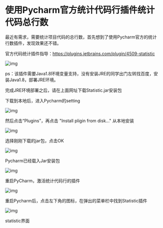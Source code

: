 # 使用Pycharm官方统计代码行插件统计代码总行数

 

最近有需求，需要统计项目代码的总行数，首先想到了使用Pycharm官方的统计行数插件，发现效果还不错。

官方代码统计插件指导：https://plugins.jetbrains.com/plugin/4509-statistic

 

 

![img](https://img2018.cnblogs.com/blog/1380602/201906/1380602-20190613151445357-657022350.png)

ps：该插件需要Java1.8环境变量支持，没有安装JRE的同学出门左转找百度，安装Java1.8，部署JRE环境。

完成JRE环境部署之后，请在上面网址下载Statistic.jar安装包

 

下载到本地后，进入Pycharm的setting

![img](https://img2018.cnblogs.com/blog/1380602/201906/1380602-20190613151806372-922163149.png)

然后点击“Plugins”，再点击 "Install pligin from disk..." 从本地安装 

![img](https://img2018.cnblogs.com/blog/1380602/201906/1380602-20190613202701070-1167692365.png)

 

 选择刚刚下载的jar包，点击OK

![img](https://img2018.cnblogs.com/blog/1380602/201906/1380602-20190613202744774-1293619812.png)

Pycharm已经载入Jar安装包

![img](https://img2018.cnblogs.com/blog/1380602/201906/1380602-20190613202846360-1887665856.png)

重启PyCharm，激活统计代码行的插件

![img](https://img2018.cnblogs.com/blog/1380602/201906/1380602-20190613202905387-162684866.png)

重启Pycharm后，点击左下角的图标，在弹出的菜单栏中找到Statistic插件

![img](https://img2018.cnblogs.com/blog/1380602/201906/1380602-20190613202924037-1555742984.png)

statistic界面